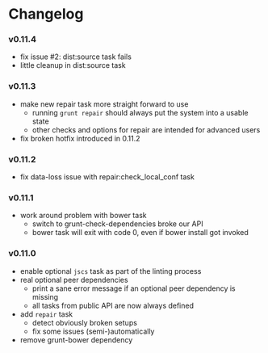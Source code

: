 # Changelog

### v0.11.4

* fix issue #2: dist:source task fails
* little cleanup in dist:source task

### v0.11.3

* make new repair task more straight forward to use
    * running `grunt repair` should always put the system into a usable state
    * other checks and options for repair are intended for advanced users
* fix broken hotfix introduced in 0.11.2

### v0.11.2

* fix data-loss issue with repair:check_local_conf task

### v0.11.1

* work around problem with bower task
    * switch to grunt-check-dependencies broke our API
    * bower task will exit with code 0, even if bower install got invoked

### v0.11.0

* enable optional `jscs` task as part of the linting process
* real optional peer dependencies
    * print a sane error message if an optional peer dependency is missing
    * all tasks from public API are now always defined
* add `repair` task
    * detect obviously broken setups
    * fix some issues (semi-)automatically
* remove grunt-bower dependency
    * use grunt-check-dependencies instead
    * one dependency less, since check-dependencies is already installed
* removed upper limit for peer dependency versions
    * allow more flexible dependency management for projects
    * npm@3 will not automatically install peerDependencies any longer
* newer is now able to detect changes to dependencies of less files
* new local config options
    * appserver.port (default: 8337) - configure the appserver port
    * appserver.rejectUnauthorized (default: true) - optionally switch of some TLS checks
* add dist:tgz task to support manual deployment
* better documentation
* several bugfixes
    * many of them backported to 0.10 release
* add optional grunt-notify task
    * developers can install it to be notified via system notifications
    * see [grunt-notify](https://github.com/dylang/grunt-notify)

### v0.10.0

* cleanup [peerD|d]ependencies
    * in "production" mode, this should lead to faster builds (due to reduced dependencies)

### v0.9.0

* update appserver to latest version
    * adds the option to provide a custom index file
    * adds /ui as another way to start AppSuite (new in version 7.8.0)

### v0.8.0

* version bump of grunt-require-gettext -> more stable handling of po files
* add configuration for jscs
    * not active by default, but possible to enable it easily
* add jsonlint task for spec/ directory -> lint your fixture files
* documentation cleanup

### v0.7.0

* prepared everything to publish this config also through npm registry
* changed behaviour:
    - removed white-list for files copied from apps/ to build/apps/
    - **all** files from apps/ are now copied to build/apps/
    - running tests: remove recently introduced “always run tests” behaviour, again
    - running tests: optionally disable testserver for dev task (use --no-tests)
* minor: add `grunt/local.conf.json` to watched files

### v0.6.4

* fix issue with some (json) files not being copied

### v0.6.3

* fix minor issue with testrun and no karma configured (will not fail any longer)
* hidden feature: it is now possible to extend karma configuration via grunt/local.conf.json
* be more strict with copy:dist and uglify configuration: only write final js files once.

### v0.6.2

* update grunt-check-dependencies to latest version (0.6.0)
* update grunt-contrib-clean to latest version (0.6.0)
* update grunt-contrib-uglify to latest version (0.5.1)
* update grunt-contrib-concat to latest version (0.5.0)
* extend testrun task to always run tests

### v0.6.1

* update grunt-bower-task to latest version (0.4.0)

### v0.6.0

* update grunt-require-gettext to latest version
    * brings features and new bug-fixes
* new msgmerge task
    * merge pot file with all po files in `i18n/` directory
* better support for local packaging
* more documentation
* deprecate grunt.config.extend, switch to grunt.config.merge (native grunt API)

### v0.5.3

* expose appserver and coreDir local configuration to karma targets
    * used for more easy testing with new karma-ox-ui module

### v0.5.2

* fix issue with coreThemes detection on windows
* add grunt-require-gettext cache dir to clean task

### v0.5.1

* fix minor issues in less task
* fix issue with newer:copy:specs not copying files

### v0.5.0

* improvements in serve task configuration
    * unneeded path removed
    * look for manifests directory in all prefix directories by default
* feature: force_update task: use new appserver feature to set latest build timestamp
* run copy_dist before uglify task, so copy_dist will not overwrite any generated files
* add default task to dev task (this will build the module before running the dev tasks)
* fixes for dist:source task

### v0.4.2

* fix less task not working in core directory

### v0.4.1

* fix watch task for manifest files

### v0.4.0

* incompatible changes for less tasks
    * coreDir option is mandatory
    * default value for coreDir is build/
    * dependencies (bootstrap, bootstrap-datepicker and font-awesome) are now expected to be found within coreDir, not bower_components
    * benefit: plugins do not need to ship those dependencies for build-time, any longer (can be removed from bower.json)
* rootpath in less is now used for cache-busting (version is appended, now)
* files from spec/ directory are now copied by default
* overwrite copy task, so it can not be run on its own
    * prevents people from copying unwanted files into their repo

### v0.3.1

* update appserver to 0.2.0
    * inject manifests into rampup data of login servlet

### v0.3.0

* add mode option for install tasks (file mode will stay as is)
* documentation
* coreDir now mandatory for less task to do something
* make all copy subtasks extendeble more easy
    * this needs `copy:apps` and `copy:themes` to be renamed to `copy:build_apps` and `copy:build_themes`
* dist task is deprecated, use dist:build instead
* new tasks to support packaging
* fix some issues

### < v0.3.0

undocumented, see git log for details
